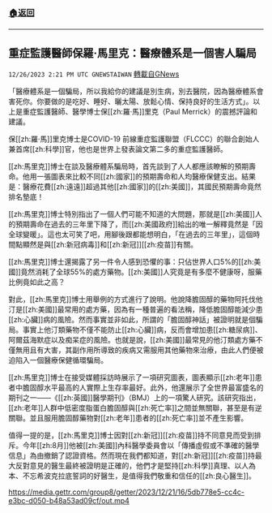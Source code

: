 ###  [:house:返回](README.md)
---


## 重症監護醫師保羅·馬里克：醫療體系是一個害人騙局
`12/26/2023 2:21 PM UTC GNEWSTAIWAN` [轉載自GNews](https://gnews.org/articles/2153442)



「醫療體系是一個騙局，所以我給你的建議是別生病，別去醫院，因為醫療體系會害死你。你要做的是吃好、睡好、曬太陽、放鬆心情、保持良好的生活方式」。以上是重症監護醫師、醫學博士保[[zh:羅·馬]]里克（Paul Merrick）的震撼評論和建議。  

保[[zh:羅·馬]]里克博士是COVID-19 前線重症監護聯盟（FLCCC）的聯合創始人兼首席[[zh:科學]]官，他也是世界上發表論文第二多的重症監護醫師。

  

[[zh:馬里克]]博士在談及醫療體系騙局時，首先談到了人人都應該瞭解的預期壽命。他用一張圖表來比較不同[[zh:國家]]的預期壽命和人均醫療保健支出。結果是：醫療花費[[zh:遠遠]]超過其他[[zh:國家]]的[[zh:美國]]，其國民預期壽命竟然排名墊底！

  

[[zh:馬里克]]博士特別指出了一個人們可能不知道的大問題，那就是[[zh:美國]]人的預期壽命在過去的三年里下降了，而[[zh:美國政府]]給出的唯一解釋竟然是「因全球變暖」。這也太可笑了吧，用腳後跟都能想明白，「在過去的三年里」，這個時間點顯然是與[[zh:新冠病毒]]和[[zh:新冠]][[zh:疫苗]]有關。

  

[[zh:馬里克]]博士還揭露了另一件令人感到恐懼的事：只佔世界人口5%的[[zh:美國]]竟然消耗了全球55%的處方藥物。[[zh:美國]]人究竟是有多麼不健康呀，服藥比例竟如此之高？

  

對此，[[zh:馬里克]]博士用舉例的方式進行了說明。他說降膽固醇的藥物阿托伐他汀是[[zh:美國]]最常用的處方藥，因為有一種普遍的看法稱，降低膽固醇能減少患[[zh:心臟]]病的風險。然而事實並非如此，所謂的「膽固醇神話」被證明就是個騙局。事實上他汀類藥物不僅不能防止[[zh:心臟]]病，反而會增加患[[zh:糖尿病]]、阿爾茲海默症以及痴呆症的風險。也就是說，[[zh:美國]]最常見的他汀類處方藥不僅無用且有大害，其副作用所導致的疾病又需服用其他藥物來治療，由此人們便被迫陷入一個醫療保健循環騙局。

  

[[zh:馬里克]]博士在接受媒體採訪時展示了一項研究圖表，圖表顯示[[zh:老年]]患者中膽固醇水平最高的人實際上生存率最好。此外，他還展示了全世界最富盛名的期刊之一——《[[zh:英國]]醫學期刊》（BMJ）上的一項驚人研究。該研究指出，[[zh:老年]]人群中低密度脂蛋白膽固醇與[[zh:死亡率]]之間並無關聯，甚至是有逆關聯。並且服用膽固醇藥物對[[zh:老年]]患者的[[zh:死亡率]]並不產生影響。

  

值得一提的是，[[zh:馬里克]]博士因對[[zh:新冠]][[zh:疫苗]]持不同意見而受到排斥。今年[[zh:8月]]他被[[zh:美國]]內科醫學委員會以「傳播虛假或不準確的醫學信息」為由撤銷了認證資格。然而現在我們都知道，對[[zh:新冠]][[zh:疫苗]]持最大反對意見的醫生最終被證明是正確的，他們才是堅持[[zh:科學]]真理、以人為本、不忘希波克拉底誓詞的好醫生，是值得我們敬重和信任的[[zh:良心醫生]]。


https://media.gettr.com/group8/getter/2023/12/21/16/5db778e5-cc4c-e3bc-d050-b48a53ad09cf/out.mp4



